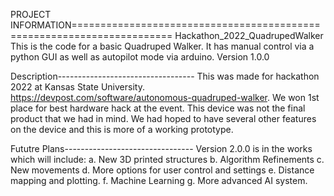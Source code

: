 PROJECT INFORMATION=======================================================================
Hackathon_2022_QuadrupedWalker
This is the code for a basic Quadruped Walker. It has manual control via a python GUI as well as autopilot mode via arduino. 
Version 1.0.0

Description----------------------------------
This was made for hackathon 2022 at Kansas State University. https://devpost.com/software/autonomous-quadruped-walker. We won 1st place for best hardware hack at the event.
This device was not the final product that we had in mind. We had hoped to have several other features on the device and this is more of a working prototype.

Fututre Plans--------------------------------
Version 2.0.0 is in the works which will include:
  a. New 3D printed structures
  b. Algorithm Refinements
  c. New movements
  d. More options for user control and settings
  e. Distance mapping and plotting.
  f. Machine Learning
  g. More advanced AI system.
